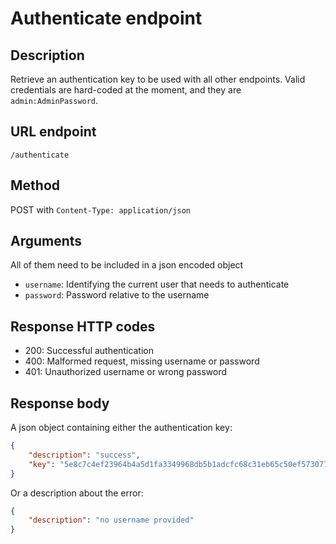 # Authenticate endpoint

## Description
Retrieve an authentication key to be used with all other endpoints.
Valid credentials are hard-coded at the moment, and they are
`admin:AdminPassword`.

## URL endpoint
`/authenticate`

## Method
POST with `Content-Type: application/json`

## Arguments
All of them need to be included in a json encoded object
- `username`: Identifying the current user that needs to authenticate
- `password`: Password relative to the username

## Response HTTP codes
- 200: Successful authentication
- 400: Malformed request, missing username or password
- 401: Unauthorized username or wrong password

## Response body
A json object containing either the authentication key:
```json
{
    "description": "success",
    "key": "5e8c7c4ef23964b4a5d1fa3349968db5b1adcfc68c31eb65c50ef573077257c1"
}
```

Or a description about the error:

```json
{
    "description": "no username provided"
}
```
